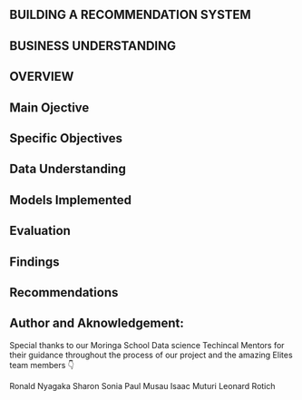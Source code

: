 ## BUILDING A RECOMMENDATION SYSTEM
## BUSINESS UNDERSTANDING
## OVERVIEW
## Main Ojective
## Specific Objectives
## Data Understanding
## Models Implemented
## Evaluation
## Findings
## Recommendations
## Author and Aknowledgement:
Special thanks to our Moringa School Data science Techincal Mentors for their guidance throughout the process of our project and the amazing Elites team members 👇

Ronald Nyagaka
Sharon Sonia
Paul Musau
Isaac Muturi
Leonard Rotich

